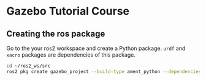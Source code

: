 # Gazebo Tutorial Course 
## Creating the ros package
Go to the your ros2 workspace and create a Python package. `urdf` and `xacro` packages are dependencies of this package.
```bash
cd ~/ros2_ws/src
ros2 pkg create gazebo_project --build-type ament_python --dependencies rclpy urdf xacro
```
